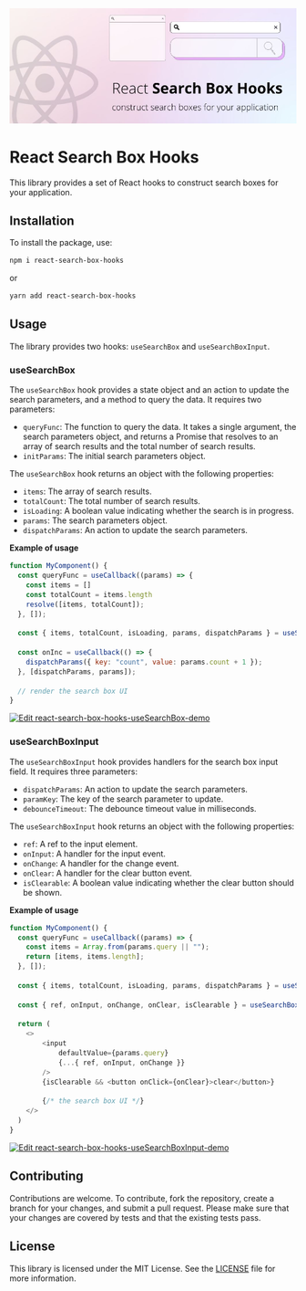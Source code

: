 ![alt text](./readme/preview.jpg)

# React Search Box Hooks

This library provides a set of React hooks to construct search boxes for your application.

## Installation

To install the package, use:

```bash
npm i react-search-box-hooks
```
or
```bash
yarn add react-search-box-hooks
```

## Usage

The library provides two hooks: `useSearchBox` and `useSearchBoxInput`.

### useSearchBox

The `useSearchBox` hook provides a state object and an action to update the search parameters, and a method to query the data. It requires two parameters:

- `queryFunc`: The function to query the data. It takes a single argument, the search parameters object, and returns a Promise that resolves to an array of search results and the total number of search results.
- `initParams`: The initial search parameters object.

The `useSearchBox` hook returns an object with the following properties:

- `items`: The array of search results.
- `totalCount`: The total number of search results.
- `isLoading`: A boolean value indicating whether the search is in progress.
- `params`: The search parameters object.
- `dispatchParams`: An action to update the search parameters.

**Example of usage**

```js
function MyComponent() {
  const queryFunc = useCallback((params) => {
    const items = []
    const totalCount = items.length
    resolve([items, totalCount]);
  }, []);

  const { items, totalCount, isLoading, params, dispatchParams } = useSearchBox(queryFunc, { count: 0 });

  const onInc = useCallback(() => {
    dispatchParams({ key: "count", value: params.count + 1 });
  }, [dispatchParams, params]);

  // render the search box UI
}
```

<a href="https://codesandbox.io/s/react-search-box-hooks-usesearchbox-demo-twmewq?fontsize=14&hidenavigation=1&theme=dark" target="_blank">
  <img alt="Edit react-search-box-hooks-useSearchBox-demo" src="https://codesandbox.io/static/img/play-codesandbox.svg">
</a>

### useSearchBoxInput

The `useSearchBoxInput` hook provides handlers for the search box input field. It requires three parameters:

- `dispatchParams`: An action to update the search parameters.
- `paramKey`: The key of the search parameter to update.
- `debounceTimeout`: The debounce timeout value in milliseconds.

The `useSearchBoxInput` hook returns an object with the following properties:

- `ref`: A ref to the input element.
- `onInput`: A handler for the input event.
- `onChange`: A handler for the change event.
- `onClear`: A handler for the clear button event.
- `isClearable`: A boolean value indicating whether the clear button should be shown.

**Example of usage**

```js
function MyComponent() {
  const queryFunc = useCallback((params) => {
    const items = Array.from(params.query || "");
    return [items, items.length];
  }, []);

  const { items, totalCount, isLoading, params, dispatchParams } = useSearchBox(queryFunc, { query: 'search-box-hooks' });

  const { ref, onInput, onChange, onClear, isClearable } = useSearchBoxInput( dispatchParams, "query" );

  return (
    <>
        <input
            defaultValue={params.query} 
            {...{ ref, onInput, onChange }}
        />
        {isClearable && <button onClick={onClear}>clear</button>}

        {/* the search box UI */}
    </>
  )
}
```

<a href="https://codesandbox.io/s/react-search-box-hooks-usesearchboxinput-demo-u6ss6u?fontsize=14&hidenavigation=1&theme=dark" target="_blank">
  <img alt="Edit react-search-box-hooks-useSearchBoxInput-demo" src="https://codesandbox.io/static/img/play-codesandbox.svg">
</a>

## Contributing

Contributions are welcome. To contribute, fork the repository, create a branch for your changes, and submit a pull request. Please make sure that your changes are covered by tests and that the existing tests pass.

## License

This library is licensed under the MIT License. See the [LICENSE](./LICENSE) file for more information.
